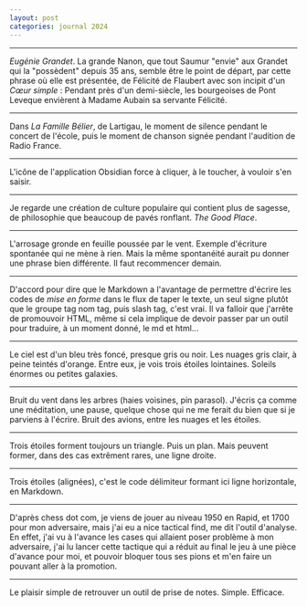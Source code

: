 ```yaml
---
layout: post
categories: journal 2024
---
```


***

*Eugénie Grandet*. La grande Nanon, que tout Saumur "envie" aux Grandet qui la "possèdent" depuis 35 ans, semble être le point de départ, par cette phrase où elle est présentée, de Félicité de Flaubert avec son incipit d'un *Cœur simple* : Pendant près d'un demi-siècle, les bourgeoises de Pont Leveque envièrent à Madame Aubain sa servante Félicité. 

***

Dans *La Famille Bélier*, de Lartigau, le moment de silence pendant le concert de l'école, puis le moment de chanson signée pendant l'audition de Radio France. 

***

L'icône de l'application Obsidian force à cliquer, à le toucher, à vouloir s'en saisir. 

***

Je regarde une création de culture populaire qui contient plus de sagesse, de philosophie que beaucoup de pavés ronflant. *The Good Place*. 

***

L'arrosage gronde en feuille poussée par le vent. 
Exemple d'écriture spontanée qui ne mène à rien. Mais la même spontanéité aurait pu donner une phrase bien différente. 
Il faut recommencer demain. 

***

D'accord pour dire que le Markdown a l'avantage de permettre d'écrire les codes de *mise en forme* dans le flux de taper le texte, un seul signe plutôt que le groupe tag nom tag, puis slash tag, c'est vrai. Il va falloir que j'arrête de promouvoir HTML, même si cela implique de devoir passer par un outil pour traduire, à un moment donné, le md et html... 

***

Le ciel est d'un bleu très foncé, presque gris ou noir. Les nuages gris clair, à peine teintés d'orange. Entre eux, je vois trois étoiles lointaines. Soleils énormes ou petites galaxies. 

***

Bruit du vent dans les arbres (haies voisines, pin parasol). J'écris ça comme une méditation, une pause, quelque chose qui ne me ferait du bien que si je parviens à l'écrire. Bruit des avions, entre les nuages et les étoiles. 

***

Trois étoiles forment toujours un triangle. Puis un plan. Mais peuvent former, dans des cas extrêment rares, une ligne droite. 

***

Trois étoiles (alignées), c'est le code délimiteur formant ici ligne horizontale, en Markdown.

***

D'après chess dot com, je viens de jouer au niveau 1950 en Rapid, et 1700 pour mon adversaire, mais j'ai eu a nice tactical find, me dit l'outil d'analyse. En effet, j'ai vu à l'avance les cases qui allaient poser problème à mon adversaire, j'ai lu lancer cette tactique qui a réduit au final le jeu à une pièce d'avance pour moi, et pouvoir bloquer tous ses pions et m'en faire un pouvant aller à la promotion. 

***

Le plaisir simple de retrouver un outil de prise de notes. Simple. Efficace. 